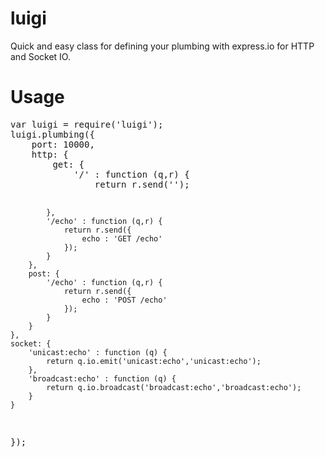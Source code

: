 luigi
=====

Quick and easy class for defining your plumbing with express.io for HTTP and Socket IO.


Usage
=====

<pre>
var luigi = require('luigi');
luigi.plumbing({
	port: 10000,
	http: {
		get: {
			'/' : function (q,r) {
				return r.send('<!doctype html><html><script src=\'socket.io/socket.io.js\'></script></html>');
			},
			'/echo' : function (q,r) {
				return r.send({
					echo : 'GET /echo'
				});
			}
		},
		post: {
			'/echo' : function (q,r) {
				return r.send({
					echo : 'POST /echo'
				});
			}
		}
	},
	socket: {
		'unicast:echo' : function (q) {
			return q.io.emit('unicast:echo','unicast:echo');
		},
		'broadcast:echo' : function (q) {
			return q.io.broadcast('broadcast:echo','broadcast:echo');
		}
	}
});
</pre>
